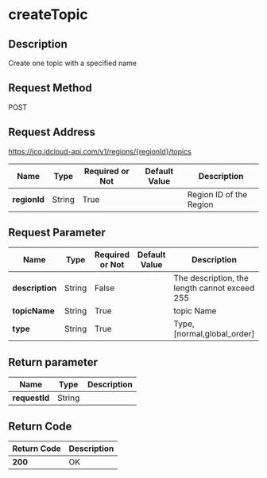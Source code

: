# createTopic


## Description
Create one topic with a specified name

## Request Method
POST

## Request Address
https://jcq.jdcloud-api.com/v1/regions/{regionId}/topics

|Name|Type|Required or Not|Default Value|Description|
|---|---|---|---|---|
|**regionId**|String|True| |Region ID of the Region|

## Request Parameter
|Name|Type|Required or Not|Default Value|Description|
|---|---|---|---|---|
|**description**|String|False| |The description, the length cannot exceed 255|
|**topicName**|String|True| |topic Name|
|**type**|String|True| |Type, [normal,global_order]|


## Return parameter
|Name|Type|Description|
|---|---|---|
|**requestId**|String| |


## Return Code
|Return Code|Description|
|---|---|
|**200**|OK|
